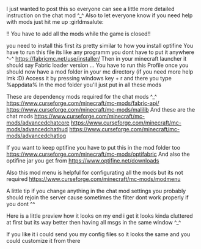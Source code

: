 I just wanted to post this so everyone can see a little more detailed instruction on the chat mod ^_^
Also to let everyone know if you need help with mods just hit me up :girldmsalute: 
        
:bangbang: You have to add all the mods while the game is closed:bangbang:

you need to install this first its pretty similar to how you install optifine 
You have to run this file its like any programm you dont have to put it anywhere ^-^
https://fabricmc.net/use/installer/
Then in your minecraft launcher it should say Fabric loader version ...
You have to run this Profile once
you should now have a mod folder in your mc directory (if you need more help lmk :D)
Access it by pressing windows key + r and there you type %appdata%
In the mod folder you'll just put in all these mods

These are dependency mods required for the chat mods ^_^
https://www.curseforge.com/minecraft/mc-mods/fabric-api/
https://www.curseforge.com/minecraft/mc-mods/malilib
And these are the chat mods
https://www.curseforge.com/minecraft/mc-mods/advancedchatcore
https://www.curseforge.com/minecraft/mc-mods/advancedchathud
https://www.curseforge.com/minecraft/mc-mods/advancedchatlog

If you want to keep optifine you have to put this in the mod folder too
https://www.curseforge.com/minecraft/mc-mods/optifabric
And also the optifine jar you get from
https://www.optifine.net/downloads

Also this mod menu is helpful for configurating all the mods but its not required 
https://www.curseforge.com/minecraft/mc-mods/modmenu

A little tip if you change anything in the chat mod settings you probably should rejoin the server cause sometimes the filter dont work properly if you dont ^^

Here is a little preview how it looks on my end i get it looks kinda cluttered at first but its way better then having all msgs in the same window ^_^

If you like it i could send you my config files so it looks the same and you could customize it from there
